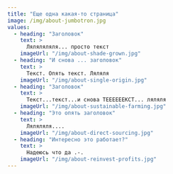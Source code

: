 ```yaml
---
title: "Еще одна какая-то страница"
image: /img/about-jumbotron.jpg
values:
  - heading: "Заголовок"
    text: >
      Ляляляляля... просто текст
    imageUrl: "/img/about-shade-grown.jpg"
  - heading: "И снова ... заголовок"
    text: >
      Текст. Опять текст. Ляляля
    imageUrl: "/img/about-single-origin.jpg"
  - heading: "Заголовок"
    text: >
      Текст...текст...и снова ТЕЕЕЕЕЕКСТ... ляляля
    imageUrl: "/img/about-sustainable-farming.jpg"
  - heading: "Это опять заголовок"
    text: >
      Ляляляля....
    imageUrl: "/img/about-direct-sourcing.jpg"
  - heading: "Интересно это работает?"
    text: >
      Надеюсь что да .-.
    imageUrl: "/img/about-reinvest-profits.jpg"
---
```

